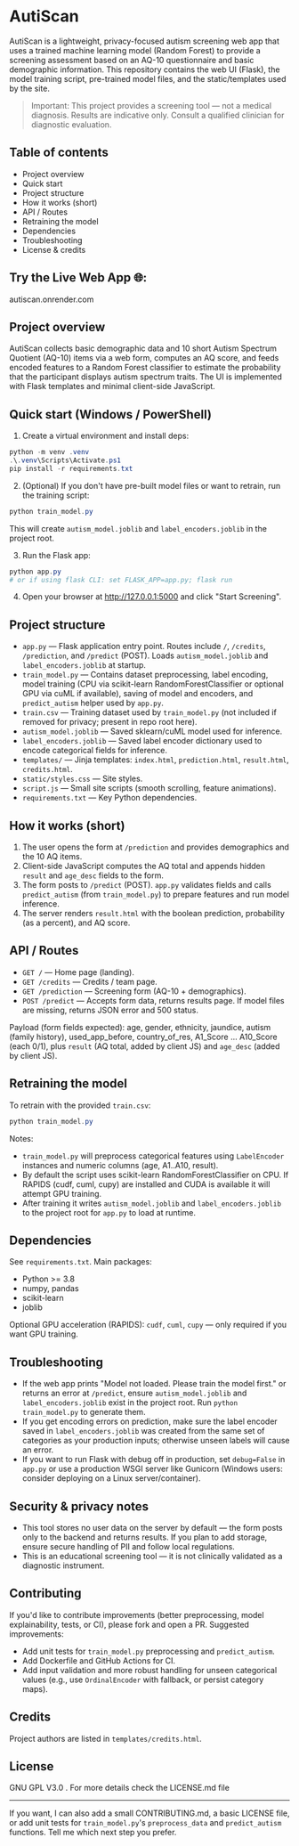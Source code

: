 # AutiScan

AutiScan is a lightweight, privacy-focused autism screening web app that uses a trained machine learning model (Random Forest) to provide a screening assessment based on an AQ-10 questionnaire and basic demographic information. This repository contains the web UI (Flask), the model training script, pre-trained model files, and the static/templates used by the site.

> Important: This project provides a screening tool — not a medical diagnosis. Results are indicative only. Consult a qualified clinician for diagnostic evaluation.

## Table of contents
- Project overview
- Quick start
- Project structure
- How it works (short)
- API / Routes
- Retraining the model
- Dependencies
- Troubleshooting
- License & credits

## Try the Live Web App 🌐:
autiscan.onrender.com

## Project overview

AutiScan collects basic demographic data and 10 short Autism Spectrum Quotient (AQ-10) items via a web form, computes an AQ score, and feeds encoded features to a Random Forest classifier to estimate the probability that the participant displays autism spectrum traits. The UI is implemented with Flask templates and minimal client-side JavaScript.

## Quick start (Windows / PowerShell)

1. Create a virtual environment and install deps:

```powershell
python -m venv .venv
.\.venv\Scripts\Activate.ps1
pip install -r requirements.txt
```

2. (Optional) If you don't have pre-built model files or want to retrain, run the training script:

```powershell
python train_model.py
```

This will create `autism_model.joblib` and `label_encoders.joblib` in the project root.

3. Run the Flask app:

```powershell
python app.py
# or if using flask CLI: set FLASK_APP=app.py; flask run
```

4. Open your browser at http://127.0.0.1:5000 and click "Start Screening".

## Project structure

- `app.py` — Flask application entry point. Routes include `/`, `/credits`, `/prediction`, and `/predict` (POST). Loads `autism_model.joblib` and `label_encoders.joblib` at startup.
- `train_model.py` — Contains dataset preprocessing, label encoding, model training (CPU via scikit-learn RandomForestClassifier or optional GPU via cuML if available), saving of model and encoders, and `predict_autism` helper used by `app.py`.
- `train.csv` — Training dataset used by `train_model.py` (not included if removed for privacy; present in repo root here).
- `autism_model.joblib` — Saved sklearn/cuML model used for inference.
- `label_encoders.joblib` — Saved label encoder dictionary used to encode categorical fields for inference.
- `templates/` — Jinja templates: `index.html`, `prediction.html`, `result.html`, `credits.html`.
- `static/styles.css` — Site styles.
- `script.js` — Small site scripts (smooth scrolling, feature animations).
- `requirements.txt` — Key Python dependencies.

## How it works (short)

1. The user opens the form at `/prediction` and provides demographics and the 10 AQ items.
2. Client-side JavaScript computes the AQ total and appends hidden `result` and `age_desc` fields to the form.
3. The form posts to `/predict` (POST). `app.py` validates fields and calls `predict_autism` (from `train_model.py`) to prepare features and run model inference.
4. The server renders `result.html` with the boolean prediction, probability (as a percent), and AQ score.

## API / Routes

- `GET /` — Home page (landing).
- `GET /credits` — Credits / team page.
- `GET /prediction` — Screening form (AQ-10 + demographics).
- `POST /predict` — Accepts form data, returns results page. If model files are missing, returns JSON error and 500 status.

Payload (form fields expected): age, gender, ethnicity, jaundice, autism (family history), used_app_before, country_of_res, A1_Score ... A10_Score (each 0/1), plus `result` (AQ total, added by client JS) and `age_desc` (added by client JS).

## Retraining the model

To retrain with the provided `train.csv`:

```powershell
python train_model.py
```

Notes:
- `train_model.py` will preprocess categorical features using `LabelEncoder` instances and numeric columns (age, A1..A10, result).
- By default the script uses scikit-learn RandomForestClassifier on CPU. If RAPIDS (cudf, cuml, cupy) are installed and CUDA is available it will attempt GPU training.
- After training it writes `autism_model.joblib` and `label_encoders.joblib` to the project root for `app.py` to load at runtime.

## Dependencies

See `requirements.txt`. Main packages:
- Python >= 3.8
- numpy, pandas
- scikit-learn
- joblib

Optional GPU acceleration (RAPIDS): `cudf`, `cuml`, `cupy` — only required if you want GPU training.

## Troubleshooting

- If the web app prints "Model not loaded. Please train the model first." or returns an error at `/predict`, ensure `autism_model.joblib` and `label_encoders.joblib` exist in the project root. Run `python train_model.py` to generate them.
- If you get encoding errors on prediction, make sure the label encoder saved in `label_encoders.joblib` was created from the same set of categories as your production inputs; otherwise unseen labels will cause an error.
- If you want to run Flask with debug off in production, set `debug=False` in `app.py` or use a production WSGI server like Gunicorn (Windows users: consider deploying on a Linux server/container).

## Security & privacy notes

- This tool stores no user data on the server by default — the form posts only to the backend and returns results. If you plan to add storage, ensure secure handling of PII and follow local regulations.
- This is an educational screening tool — it is not clinically validated as a diagnostic instrument.

## Contributing

If you'd like to contribute improvements (better preprocessing, model explainability, tests, or CI), please fork and open a PR. Suggested improvements:
- Add unit tests for `train_model.py` preprocessing and `predict_autism`.
- Add Dockerfile and GitHub Actions for CI.
- Add input validation and more robust handling for unseen categorical values (e.g., use `OrdinalEncoder` with fallback, or persist category maps).

## Credits

Project authors are listed in `templates/credits.html`.

## License

GNU GPL V3.0 . For more details check the LICENSE.md file

---

If you want, I can also add a small CONTRIBUTING.md, a basic LICENSE file, or add unit tests for `train_model.py`'s `preprocess_data` and `predict_autism` functions. Tell me which next step you prefer.
